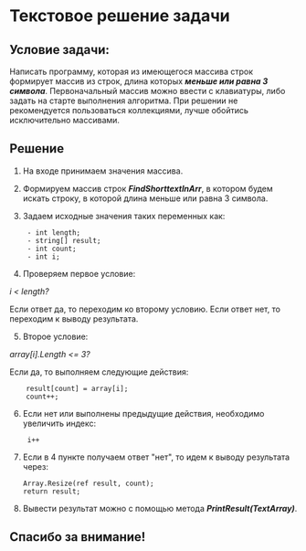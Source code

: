 # Текстовое решение задачи

## Условие задачи:
Написать программу, которая из имеющегося массива строк формирует массив из строк, длина которых ***меньше или равна 3 символа***. Первоначальный массив можно ввести с клавиатуры, либо задать на старте выполнения алгоритма. При решении не рекомендуется пользоваться коллекциями, лучше обойтись исключительно массивами.

 ## Решение

 1. На входе принимаем значения массива.
2. Формируем массив строк ***FindShorttextInArr***, в котором будем искать строку, в которой длина меньше или равна 3 символа.

3. Задаем исходные значения таких переменных как:

        - int length;
        - string[] result;
        - int count;
        - int i;
4. Проверяем первое условие: 

*i < length?*

Если ответ да, то переходим ко второму условию. Если ответ нет, то переходим к выводу результата.

5. Второе условие: 

*array[i].Length <= 3?*
 
Если да, то выполняем следующие действия:

        result[count] = array[i];
        count++;
6. Если нет или выполнены предыдущие действия, необходимо увеличить индекс:

        i++
7. Если в 4 пункте получаем ответ "нет", то идем к выводу результата через:

       Array.Resize(ref result, count);
       return result;
8. Вывести результат можно с помощью метода ***PrintResult(TextArray)***.

## Спасибо за внимание!